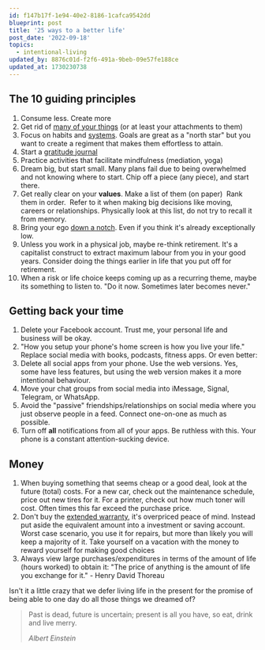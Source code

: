 ```yaml
---
id: f147b17f-1e94-40e2-8186-1cafca9542dd
blueprint: post
title: '25 ways to a better life'
post_date: '2022-09-18'
topics:
  - intentional-living
updated_by: 8876c01d-f2f6-491a-9beb-09e57fe188ce
updated_at: 1730230738
---
```

<!-- wp:heading -->
<h2>The 10 guiding principles</h2>
<!-- /wp:heading -->

<!-- wp:list {"ordered":true,"className":"is-style-default"} -->
<ol class="is-style-default"><!-- wp:list-item -->
<li>Consume less. Create more</li>
<!-- /wp:list-item -->

<!-- wp:list-item -->
<li>Get rid of <a href="https://dayoneapp.com/blog/five-tips-for-keeping-a-gratitude-journal/">many of your things</a> (or at least your attachments to them)</li>
<!-- /wp:list-item -->

<!-- wp:list-item -->
<li>Focus on habits and <a href="https://markmanson.net/goals">systems</a>. Goals are great as a "north star" but you want to create a regiment that makes them effortless to attain.</li>
<!-- /wp:list-item -->

<!-- wp:list-item -->
<li>Start a <a href="https://dayoneapp.com/blog/five-tips-for-keeping-a-gratitude-journal/">gratitude journal</a></li>
<!-- /wp:list-item -->

<!-- wp:list-item -->
<li>Practice activities that facilitate mindfulness (mediation, yoga)</li>
<!-- /wp:list-item -->

<!-- wp:list-item -->
<li>Dream big, but start small. Many plans fail due to being overwhelmed and not knowing where to start. Chip off a piece (any piece), and start there.</li>
<!-- /wp:list-item -->

<!-- wp:list-item -->
<li>Get really clear on your <strong>values</strong>. Make a list of them (on paper)&nbsp; Rank them in order.&nbsp; Refer to it when making big decisions like moving, careers or relationships. Physically look at this list, do not try to recall it from memory.</li>
<!-- /wp:list-item -->

<!-- wp:list-item -->
<li>Bring your ego <a href="http://egoistheenemy.com/">down a notch</a>. Even if you think it's already exceptionally low.</li>
<!-- /wp:list-item -->

<!-- wp:list-item -->
<li>Unless you work in a physical job, maybe re-think retirement. It's a capitalist construct to extract maximum labour from you in your good years. Consider doing the things earlier in life that you put off for retirement.</li>
<!-- /wp:list-item -->

<!-- wp:list-item -->
<li>When a risk or life choice keeps coming up as a recurring theme, maybe its something to listen to. "Do it now. Sometimes later becomes never." </li>
<!-- /wp:list-item --></ol>
<!-- /wp:list -->

<!-- wp:heading -->
<h2>Getting back your time</h2>
<!-- /wp:heading -->

<!-- wp:list {"ordered":true,"className":"is-style-default"} -->
<ol class="is-style-default"><!-- wp:list-item -->
<li>Delete your Facebook account. Trust me, your personal life and business will be okay. </li>
<!-- /wp:list-item -->

<!-- wp:list-item -->
<li>"How you setup your phone's home screen is how you live your life." Replace social media with books, podcasts, fitness apps. Or even better:</li>
<!-- /wp:list-item -->

<!-- wp:list-item -->
<li>Delete all social apps from your phone. Use the web versions. Yes, some have less features, but using the web version makes it a more intentional behaviour. </li>
<!-- /wp:list-item -->

<!-- wp:list-item -->
<li>Move your chat groups from social media into iMessage, Signal, Telegram, or WhatsApp. </li>
<!-- /wp:list-item -->

<!-- wp:list-item -->
<li>Avoid the "passive" friendships/relationships on social media where you just observe people in a feed. Connect one-on-one as much as possible. </li>
<!-- /wp:list-item -->

<!-- wp:list-item -->
<li>Turn off <strong>all</strong> notifications from all of your apps. Be ruthless with this. Your phone is a constant attention-sucking device. </li>
<!-- /wp:list-item --></ol>
<!-- /wp:list -->

<!-- wp:heading -->
<h2>Money</h2>
<!-- /wp:heading -->

<!-- wp:list {"ordered":true} -->
<ol><!-- wp:list-item -->
<li>When buying something that seems cheap or a good deal, look at the future (total) costs. For a new car, check out the maintenance schedule, price out new tires for it.  For a printer, check out how much toner will cost. Often times this far exceed the purchase price.</li>
<!-- /wp:list-item -->

<!-- wp:list-item -->
<li>Don't buy the <a href="https://www.squawkfox.com/extended-warranty/">extended warranty</a>, it's overpriced peace of mind. Instead put aside the equivalent amount into a investment or saving account. Worst case scenario, you use it for repairs, but more than likely you will keep a majority of it. Take yourself on a vacation with the money to reward yourself for making good choices</li>
<!-- /wp:list-item -->

<!-- wp:list-item -->
<li>Always view large purchases/expenditures in terms of the amount of life (hours worked) to obtain it: "The price of anything is the amount of life you exchange for it." - Henry David Thoreau</li>
<!-- /wp:list-item --></ol>
<!-- /wp:list -->

<!-- wp:paragraph -->
<p>Isn't it a little crazy that we defer living life in the present for the promise of being able to one day do all those things we dreamed of?</p>
<!-- /wp:paragraph -->

<!-- wp:quote -->
<blockquote class="wp-block-quote"><!-- wp:paragraph -->
<p>Past is dead, future is uncertain; present is all you have, so eat, drink and live merry.</p>
<!-- /wp:paragraph --><cite>Albert Einstein</cite></blockquote>
<!-- /wp:quote -->

<!-- wp:paragraph -->
<p></p>
<!-- /wp:paragraph -->